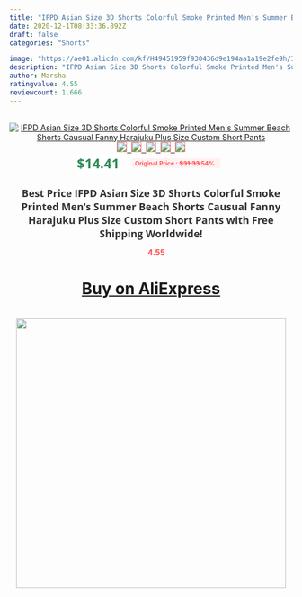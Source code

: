 ```yaml
---
title: "IFPD Asian Size 3D Shorts Colorful Smoke Printed Men's Summer Beach Shorts Causual Fanny Harajuku Plus Size Custom Short Pants"
date: 2020-12-1T08:33:36.892Z
draft: false
categories: "Shorts"

image: "https://ae01.alicdn.com/kf/H49451959f930436d9e194aa1a19e2fe9h/IFPD-Asian-Size-3D-Shorts-Colorful-Smoke-Printed-Men-s-Summer-Beach-Shorts-Causual-Fanny-Harajuku.jpg"
description: "IFPD Asian Size 3D Shorts Colorful Smoke Printed Men's Summer Beach Shorts Causual Fanny Harajuku Plus Size Custom Short Pants"
author: Marsha
ratingvalue: 4.55
reviewcount: 1.666
---
```

<br>
<div style="text-align: center;">
<a href="https://s.click.aliexpress.com/e/_Aqukb7" target="_blank" rel="nofollow noopener noreferrer"><img alt="IFPD Asian Size 3D Shorts Colorful Smoke Printed Men's Summer Beach Shorts Causual Fanny Harajuku Plus Size Custom Short Pants" class="magnifier-image" src="https://ae01.alicdn.com/kf/H49451959f930436d9e194aa1a19e2fe9h/IFPD-Asian-Size-3D-Shorts-Colorful-Smoke-Printed-Men-s-Summer-Beach-Shorts-Causual-Fanny-Harajuku.jpg_640x640.jpg">
<br>
<img style="border:1px solid salmon" src="https://ae01.alicdn.com/kf/H49451959f930436d9e194aa1a19e2fe9h/IFPD-Asian-Size-3D-Shorts-Colorful-Smoke-Printed-Men-s-Summer-Beach-Shorts-Causual-Fanny-Harajuku.jpg_120x120.jpg">&nbsp;&nbsp;<img style="border:1px solid salmon" src="https://ae01.alicdn.com/kf/H0e9ad5d8cbd147f9bb2ee6350ebfd89fH/IFPD-Asian-Size-3D-Shorts-Colorful-Smoke-Printed-Men-s-Summer-Beach-Shorts-Causual-Fanny-Harajuku.jpg_120x120.jpg">&nbsp;&nbsp;<img style="border:1px solid salmon" src="https://ae01.alicdn.com/kf/H059cac3cc7d544ac9aa28b1cdffdb545O/IFPD-Asian-Size-3D-Shorts-Colorful-Smoke-Printed-Men-s-Summer-Beach-Shorts-Causual-Fanny-Harajuku.jpg_120x120.jpg">&nbsp;&nbsp;<img style="border:1px solid salmon" src="https://ae01.alicdn.com/kf/Hc304022eaca14082aff642579fb0015bQ/IFPD-Asian-Size-3D-Shorts-Colorful-Smoke-Printed-Men-s-Summer-Beach-Shorts-Causual-Fanny-Harajuku.jpg_120x120.jpg">&nbsp;&nbsp;<img style="border:1px solid salmon" src="https://ae01.alicdn.com/kf/H9a27b991c7db44b9b7ac70ac42b97f053/IFPD-Asian-Size-3D-Shorts-Colorful-Smoke-Printed-Men-s-Summer-Beach-Shorts-Causual-Fanny-Harajuku.jpg_120x120.jpg"></a></div><br0>
<div style="text-align: center;"><span style="background-color: white; border: 0px; box-sizing: border-box; color: seagreen; display: inline-block; font-family: &quot;open sans&quot; , &quot;arial&quot; , &quot;helvetica&quot; , sans-serif , &quot;heiti&quot;; font-size: 24px; font-stretch: inherit; font-weight: 700; line-height: inherit; margin: 0px 10px 0px 0px; padding: 0px; vertical-align: middle;">$14.41 </span>
<span style="background: rgb(255 , 241 , 241); border-radius: 3px; border: 0px; box-sizing: border-box; color: #ff4747; display: inline-block; font-family: inherit; font-size: 12px; font-stretch: inherit; font-style: inherit; font-variant: inherit; font-weight: 600; line-height: inherit; margin: 0px; padding: 2px 5px; transform: scale(0.9); vertical-align: middle;">Original Price : <b style="text-decoration: line-through;">$31.33 </b> 54%&nbsp;&nbsp;</span></div>
<h1 style="color: #333333; display: inline-block; font-family: &quot;open sans&quot; , &quot;arial&quot; , &quot;helvetica&quot; , sans-serif , &quot;heiti&quot;; font-size: 18px; font-stretch: inherit; font-weight: 700; text-align: center;">Best Price IFPD Asian Size 3D Shorts Colorful Smoke Printed Men's Summer Beach Shorts Causual Fanny Harajuku Plus Size Custom Short Pants with Free Shipping Worldwide!</h1>
<div style="color: #ff4747; text-align: center;">
<img src="https://4.bp.blogspot.com/-M0ZcTcb-5uY/XleCXlxnR4I/AAAAAAAAAEc/OrjgMkXV1oMQFaCRZj5HQwOCBcu3w1FegCPcBGAYYCw/s1600/star.png" style="height: 15px;">&nbsp;<b>4.55</b></div>
<div class="button_cont" align="center"><a class="buynow_a" href="https://s.click.aliexpress.com/e/_Aqukb7" target="_blank" rel="nofollow noopener noreferrer"><H1>Buy on AliExpress</H1></a></div><br>
<div class="separator" style="clear: both; text-align: center;">
<img src="https://lh3.googleusercontent.com/-pTy5HemUv9M/XlePHvY0dAI/AAAAAAAAAE4/0nX5iRUoIWY8eMW9Dpxeirr157OZliDIgCLcBGAsYHQ/s1600/badge.gif" width="480">
</div>
